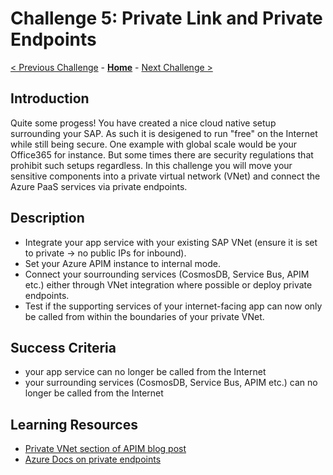 # Challenge 5: Private Link and Private Endpoints

[< Previous Challenge](./04-AzureADPrincipalPropagation.md) - **[Home](../README.md)** - [Next Challenge >](./06-Chatbot.md)

## Introduction
Quite some progess! You have created a nice cloud native setup surrounding your SAP. As such it is desigened to run "free" on the Internet while still being secure. One example with global scale would be your Office365 for instance. But some times there are security regulations that prohibit such setups regardless. In this challenge you will move your sensitive components into a private virtual network (VNet) and connect the Azure PaaS services via private endpoints.

## Description
- Integrate your app service with your existing SAP VNet (ensure it is set to private -> no public IPs for inbound).
- Set your Azure APIM instance to internal mode.
- Connect your sourrounding services (CosmosDB, Service Bus, APIM etc.) either through VNet integration where possible or deploy private endpoints.
- Test if the supporting services of your internet-facing app can now only be called from within the boundaries of your private VNet.

## Success Criteria
- your app service can no longer be called from the Internet
- your surrounding services (CosmosDB, Service Bus, APIM etc.) can no longer be called from the Internet

## Learning Resources
- [Private VNet section of APIM blog post](https://blogs.sap.com/2021/08/12/.net-speaks-odata-too-how-to-implement-azure-app-service-with-sap-odata-gateway/)
- [Azure Docs on private endpoints](https://docs.microsoft.com/en-us/azure/private-link/private-endpoint-overview)
